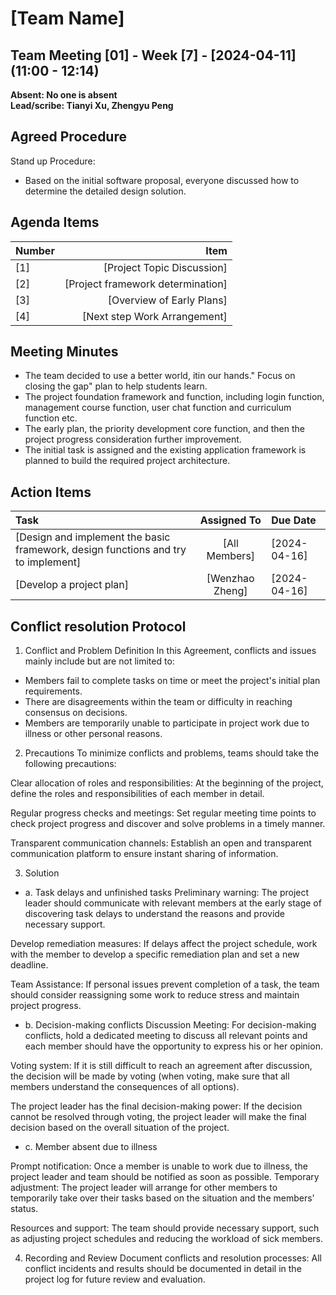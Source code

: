 # [Team Name]

## Team Meeting [01] - Week [7] - [2024-04-11] (11:00 - 12:14)
**Absent: No one is absent**
<br>
**Lead/scribe: Tianyi Xu, Zhengyu Peng**

## Agreed Procedure
Stand up Procedure: 
- Based on the initial software proposal, everyone discussed how to determine the detailed design solution.


## Agenda Items
| Number                |                                   Item |
|:----------------------|---------------------------------------:|
| [1]                   |             [Project Topic Discussion] |
| [2]                   |      [Project framework determination] |
| [3]                   |              [Overview of Early Plans] |
| [4]                   |           [Next step Work Arrangement] |

## Meeting Minutes
- The team decided to use a better world, itin our hands." Focus on closing the gap" plan to help students learn.
- The project foundation framework and function, including login function, management course function, user chat function and curriculum function etc.
- The early plan, the priority development core function, and then the project progress consideration further improvement.
- The initial task is assigned and the existing application framework is planned to build the required project architecture.


## Action Items
| Task                                                                              |   Assigned To   | Due Date     |
|:----------------------------------------------------------------------------------|:---------------:|:-------------|
| [Design and implement the basic framework, design functions and try to implement] |  [All Members]  | [2024-04-16] |
| [Develop a project plan]                                                          | [Wenzhao Zheng] | [2024-04-16] |


## Conflict resolution Protocol

 1. Conflict and Problem Definition
  In this Agreement, conflicts and issues mainly include but are not limited to:

- Members fail to complete tasks on time or meet the project's initial plan requirements.
- There are disagreements within the team or difficulty in reaching consensus on decisions.
- Members are temporarily unable to participate in project work due to illness or other personal reasons.

 2. Precautions
   To minimize conflicts and problems, teams should take the following precautions:

Clear allocation of roles and responsibilities: At the beginning of the project, define the roles and responsibilities of each member in detail.

Regular progress checks and meetings: Set regular meeting time points to check project progress and discover and solve problems in a timely manner.

Transparent communication channels: Establish an open and transparent communication platform to ensure instant sharing of information.

 3. Solution
- a. Task delays and unfinished tasks
Preliminary warning: The project leader should communicate with relevant members at the early stage of discovering task delays to understand the reasons and provide necessary support.

Develop remediation measures: If delays affect the project schedule, work with the member to develop a specific remediation plan and set a new deadline.

Team Assistance: If personal issues prevent completion of a task, the team should consider reassigning some work to reduce stress and maintain project progress.

- b. Decision-making conflicts
Discussion Meeting: For decision-making conflicts, hold a dedicated meeting to discuss all relevant points and each member should have the opportunity to express his or her opinion.

Voting system: If it is still difficult to reach an agreement after discussion, the decision will be made by voting (when voting, make sure that all members understand the consequences of all options).

The project leader has the final decision-making power: If the decision cannot be resolved through voting, the project leader will make the final decision based on the overall situation of the project.

- c. Member absent due to illness

Prompt notification: Once a member is unable to work due to illness, the project leader and team should be notified as soon as possible.
Temporary adjustment: The project leader will arrange for other members to temporarily take over their tasks based on the situation and the members' status.

Resources and support: The team should provide necessary support, such as adjusting project schedules and reducing the workload of sick members.

 4. Recording and Review
   Document conflicts and resolution processes: All conflict incidents and results should be documented in detail in the project log for future review and evaluation.




